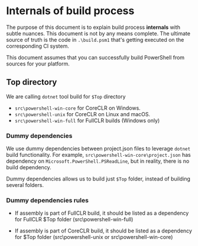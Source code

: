 Internals of build process
=========================================

The purpose of this document is to explain build process **internals** with subtle nuances.
This document is not by any means complete.
The ultimate source of truth is the code in `.\build.psm1` that's getting executed on the corresponding CI system.

This document assumes that you can successfully build PowerShell from sources for your platform.


Top directory
-----------

We are calling `dotnet` tool build for `$Top` directory

- `src\powershell-win-core` for CoreCLR on Windows.
- `src\powershell-unix` for CoreCLR on Linux and macOS.
- `src\powershell-win-full` for FullCLR builds (Windows only)

### Dummy dependencies

We use dummy dependencies between project.json files to leverage `dotnet` build functionality.
For example, `src\powershell-win-core\project.json` has dependency on `Microsoft.PowerShell.PSReadLine`,
but in reality, there is no build dependency.

Dummy dependencies allows us to build just `$Top` folder, instead of building several folders.

### Dummy dependencies rules

* If assembly is part of FullCLR build,
it should be listed as a dependency for FullCLR $Top folder (src\powershell-win-full)

* If assembly is part of CoreCLR build,
it should be listed as a dependency for $Top folder (src\powershell-unix or src\powershell-win-core)
